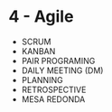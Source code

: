 # 4 - Agile

- SCRUM
- KANBAN
- PAIR PROGRAMING
- DAILY MEETING (DM)
- PLANNING
- RETROSPECTIVE
- MESA REDONDA


